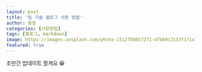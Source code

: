 ```yaml
---
layout: post
title: '팀 기술 블로그 사용 방법'
author: 홍동
categories: [사용방법]
tags: [블로그, markdown]
image: https://images.unsplash.com/photo-1512758017271-d7b84c2113f1?ixlib=rb-4.0.3&ixid=M3wxMjA3fDB8MHxwaG90by1wYWdlfHx8fGVufDB8fHx8fA%3D%3D&auto=format&fit=crop&w=1740&q=80
featured: true
---
```


조만간 업데이트 할게요 😁
